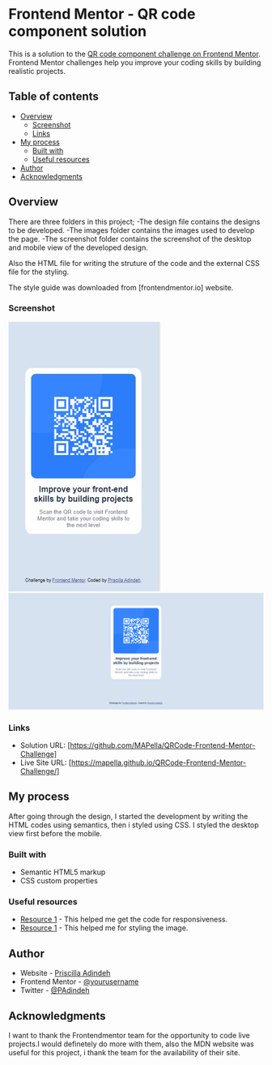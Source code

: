 # Frontend Mentor - QR code component solution

This is a solution to the [QR code component challenge on Frontend Mentor](https://www.frontendmentor.io/challenges/qr-code-component-iux_sIO_H). Frontend Mentor challenges help you improve your coding skills by building realistic projects. 

## Table of contents

- [Overview](#overview)
  - [Screenshot](#screenshot)
  - [Links](#links)
- [My process](#my-process)
  - [Built with](#built-with)
  - [Useful resources](#useful-resources)
- [Author](#author)
- [Acknowledgments](#acknowledgments)


## Overview
There are three folders in this project;
-The design file contains the designs to be developed.
-The images folder contains the images used to develop the page.
-The screenshot folder contains the screenshot of the desktop and mobile view of the developed design.

Also the HTML file for writing the struture of the code and the external CSS file for the styling.

The style guide was downloaded from [frontendmentor.io] website.


### Screenshot

![](./screenshot/mobile-view.jpg)
![](./screenshot/desktop-view.png)


### Links

- Solution URL: [https://github.com/MAPella/QRCode-Frontend-Mentor-Challenge]
- Live Site URL: [https://mapella.github.io/QRCode-Frontend-Mentor-Challenge/]

## My process

After going through the design, I started the development by writing the HTML codes using semantics, then i styled using CSS.
I styled the desktop view first before the mobile. 

### Built with

- Semantic HTML5 markup
- CSS custom properties

### Useful resources

- [Resource 1](https://www.w3schools.com/html/html_responsive.asp) - This helped me get the code for responsiveness.
- [Resource 1](https://developer.mozilla.org/en-US/docs/Web/HTML/Element/img) - This helped me for styling the image.

## Author

- Website - [Priscilla Adindeh](https://github.com/MAPella)
- Frontend Mentor - [@yourusername](https://www.frontendmentor.io/profile/MAPella)
- Twitter - [@PAdindeh](https://www.twitter.com/PAdindeh)

## Acknowledgments
I want to thank the Frontendmentor team for the opportunity to code live projects.I would definetely do more with them, also the MDN website was useful for this project, i thank the team for the availability of their site.